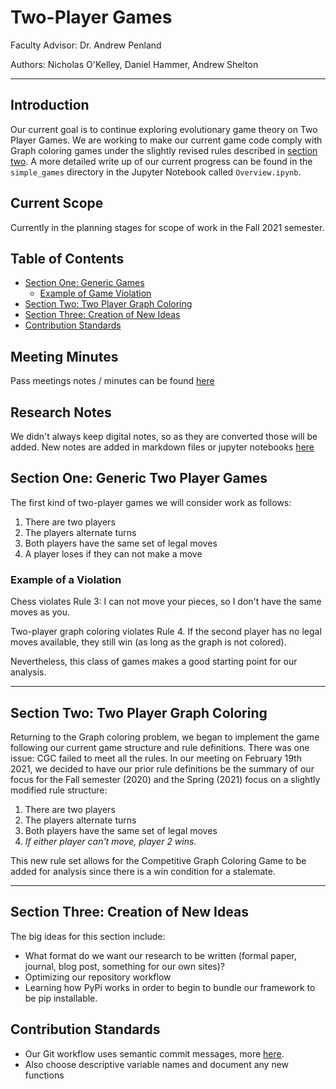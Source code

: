# Two-Player Games

Faculty Advisor: Dr. Andrew Penland

Authors: Nicholas O'Kelley, Daniel Hammer, Andrew Shelton

----

## Introduction

Our current goal is to continue exploring evolutionary game theory on Two Player Games. We are working to make our 
current game code comply with Graph coloring games under the slightly revised rules described in [section two](#Section-Two:-Two-Player-Graph-Coloring). 
A more detailed write up of our current progress can be found in the `simple_games` directory in the Jupyter Notebook called `Overview.ipynb`.

## Current Scope

Currently in the planning stages for scope of work in the Fall 2021 semester.

## Table of Contents

- [Section One: Generic Games](#Section-One:-Generic-Two-Player-Games)
    - [Example of Game Violation](#Example-of-a-Violation)
- [Section Two: Two Player Graph Coloring](#Section-Two:-Two-Player-Graph-Coloring)
- [Section Three: Creation of New Ideas](#Section-Three:-Creation-of-New-Ideas)
- [Contribution Standards](#Contribution-Standards)


## Meeting Minutes

Pass meetings notes / minutes can be found [here]("./meeting_minutes/README.md")


## Research Notes

We didn't always keep digital notes, so as they are converted those will be added. New notes are added 
in markdown files or jupyter notebooks [here]("./notes/README.md")

## Section One: Generic Two Player Games

The first kind of two-player games we will consider work as follows:

1. There are two players
2. The players alternate turns
3. Both players have the same set of legal moves
4. A player loses if they can not make a move

### Example of a Violation

Chess violates Rule 3: I can not move your pieces, so I don't have the same moves as you.

Two-player graph coloring violates Rule 4. If the second player has no legal moves available, they still win (as long as the graph is not colored).

Nevertheless, this class of games makes a good starting point for our analysis.

------

## Section Two: Two Player Graph Coloring

Returning to the Graph coloring problem, we began to implement the game following our current game structure and rule definitions. There was one issue: CGC failed to meet all the rules. In our meeting on February 19th 2021, we decided to have our prior rule definitions be the summary of our focus for the Fall semester (2020) and the Spring (2021) focus on a slightly modified rule structure:

1. There are two players
2. The players alternate turns
3. Both players have the same set of legal moves
4. *If either player can't move, player 2 wins.*

This new rule set allows for the Competitive Graph Coloring Game to be added for analysis since there is a win condition for a stalemate.

-----

## Section Three: Creation of New Ideas

The big ideas for this section include: 

- What format do we want our research to be written (formal paper, journal, blog post, something for our own sites)?
- Optimizing our repository workflow
- Learning how PyPi works in order to begin to bundle our framework to be pip installable.

## Contribution Standards

- Our Git workflow uses semantic commit messages, more [here](https://gist.github.com/joshbuchea/6f47e86d2510bce28f8e7f42ae84c716).
- Also choose descriptive variable names and document any new functions
